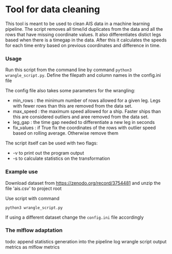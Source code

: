 # Tool for data cleaning

This tool is meant to be used to clean AIS data in a machine learning pipeline. The script removes all time/id duplicates from the data and all the rows that have missing coordinate values. It also differentiates distict legs based when there is a timegap in the data. After this it calculates the speeds for each time entry based on previous coordinates and difference in time. 


### Usage

Run this script from the command line by command `python3 wrangle_script.py`. Define the filepath and column names in the config.ini file

The config file also takes some parameters for the wrangling:

- min_rows : the minimum number of rows allowed for a given leg. Legs with fewer rows than this are removed from the data set.
- max_speed : the maximum speed allowed for a ship. Faster ships than this are considered outliers and aree removed from the data set. 
- leg_gap : the time gap needed to differentiate a new leg in seconds
- fix_values : if True fix the coordinates of the rows with outlier speed based on rolling average. Otherwise remove them

The script itself can be used with two flags:
- -v to print out the program output
- -s to calculate statistics on the transformation


### Example use


Download dataset from https://zenodo.org/record/3754481 and unzip the file 'ais.csv' to project root

Use script with command 

`python3 wrangle_script.py` 

If using a different dataset change the `config.ini` file accordingly


### The mlflow adaptation

todo:
append statistics generation into the pipeline
log wrangle script output metrics as mlflow metrics
